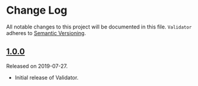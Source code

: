 # Change Log
All notable changes to this project will be documented in this file.
`Validator` adheres to [Semantic Versioning](https://semver.org/).

## [1.0.0](https://github.com/smbhuin/Validator/releases/tag/1.0.0)
Released on 2019-07-27.

- Initial release of Validator.
